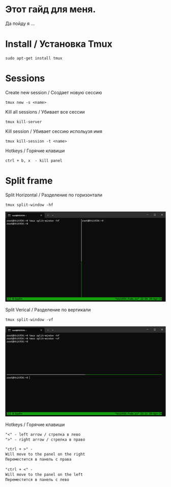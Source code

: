 # Этот гайд для меня. 
Да пойду я ... 

# Install / Установка Tmux
```
sudo apt-get install tmux
```
# Sessions
Create new session / Создает новую сессию 
```
tmux new -s <name>
```

Kill all sessions / Убивает все сессии
```
tmux kill-server
```

Kill session / Убивает сессию испольузя имя
```
tmux kill-session -t <name>
```
Hotkeys / Горячие клавиши 
```
ctrl + b, x  - kill panel
```


# Split frame
Split Horizontal / Разделение по горизонтали
```
tmux split-window -hf
```
![enter image description here](https://github.com/Under4groos/Tmux/blob/master/Images/Horizontal_split.png?raw=true)

Split Verical / Разделение по вертикали
```
tmux split-window -vf
```
![enter image description here](https://github.com/Under4groos/Tmux/blob/master/Images/WindowsTerminal_9JRlAKUiey.png?raw=true)

Hotkeys / Горячие клавиши 
```
"<" - left arrow / стрелка в лево 
">" - right arrow / стрелка в право 
```
```
"ctrl + >" - 
Will move to the panel on the right
Переместится в панель с права 

"ctrl + <" - 
Will move to the panel on the left
Переместится в панель с лево
```